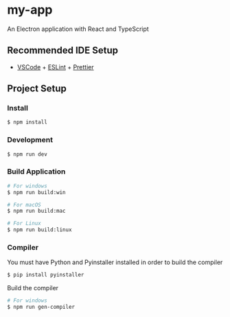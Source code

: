 # my-app

An Electron application with React and TypeScript

## Recommended IDE Setup

- [VSCode](https://code.visualstudio.com/) + [ESLint](https://marketplace.visualstudio.com/items?itemName=dbaeumer.vscode-eslint) + [Prettier](https://marketplace.visualstudio.com/items?itemName=esbenp.prettier-vscode)

## Project Setup

### Install

```bash
$ npm install
```

### Development

```bash
$ npm run dev
```

### Build Application

```bash
# For windows
$ npm run build:win

# For macOS
$ npm run build:mac

# For Linux
$ npm run build:linux
```

### Compiler

You must have Python and Pyinstaller installed in order to build the compiler

```bash
$ pip install pyinstaller
```

Build the compiler

```bash
# For windows
$ npm run gen-compiler

```